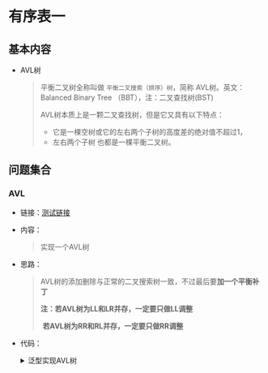 # 有序表一

## 基本内容

- AVL树

  > 平衡二叉树全称叫做 `平衡二叉搜索（排序）树`，简称 AVL树。英文：Balanced Binary Tree （BBT），注：二叉查找树(BST)
  >
  > AVL树本质上是一颗二叉查找树，但是它又具有以下特点：
  >
  > - 它是一棵空树或它的左右两个子树的高度差的绝对值不超过1，
  > - 左右两个子树 也都是一棵平衡二叉树。

## 问题集合

### AVL

- 链接：<a href="https://github.com/xtpyip/blog-alogrithm/blob/main/alogrithm/src/main/java/blog/wstx/class36/Compare.java">测试链接</a>

- 内容：

  > 实现一个AVL树
  
- 思路：

  > AVL树的添加删除与正常的二叉搜索树一致，不过最后要**加一个平衡补丁**
  >
  > **注：若AVL树为LL和LR并存，一定要只做LL调整**
  >
  > ​		**若AVL树为RR和RL并存，一定要只做RR调整**
  
- 代码：

  <details>
  <summary>泛型实现AVL树</summary>
  <p> - AVL树及扩展方法</p>
  <pre><code>	public static class AVLNode<K extends Comparable<K>, V> {
  		public K k;
  		public V v;
  		public AVLNode<K, V> l;
  		public AVLNode<K, V> r;
  		public int h;
  		public AVLNode(K key, V value) {
  			k = key;
  			v = value;
  			h = 1;
  		}
  	}
  	public static class AVLTreeMap<K extends Comparable<K>, V> {
  		private AVLNode<K, V> root;
  		private int size;
  		public AVLTreeMap() {
  			root = null;
  			size = 0;
  		}
  		private AVLNode<K, V> rightRotate(AVLNode<K, V> cur) {
  			// 头向右
  			AVLNode<K, V> left = cur.l;
  			cur.l = left.r;
  			left.r = cur;
  			cur.h = Math.max(cur.l != null ? cur.l.h : 0,(cur.r != null ? cur.r.h : 0)) + 1;
  			left.h = Math.max(left.l != null ? left.l.h : 0,(left.r != null ? left.r.h : 0)) + 1;
  			return left;
  		}
  		private AVLNode<K, V> leftRotate(AVLNode<K, V> cur) {
  			// 头向左
  			AVLNode<K, V> right = cur.r;
  			cur.r = right.l;
  			right.l = cur;
  			cur.h = Math.max(cur.l != null ? cur.l.h : 0,(cur.r != null ? cur.r.h : 0)) + 1;
  			right.h = Math.max(right.l != null ? right.l.h : 0,(right.r != null ? right.r.h : 0)) + 1;
  			return right;
  		}
  		private AVLNode<K, V> maintain(AVLNode<K, V> cur) {
  			if (cur == null) {
  				return null;
  			}
  			int leftHeight = cur.l != null ? cur.l.h : 0;
  			int rightHeight = cur.r != null ? cur.r.h : 0;
  			if (Math.abs(leftHeight - rightHeight) > 1) {
  				if (leftHeight > rightHeight) {
  					int leftLeftHeight = cur.l != null && cur.l.l != null ? cur.l.l.h : 0;
  					int leftRightHeight = cur.l != null && cur.l.r != null ? cur.l.r.h : 0;
  					if (leftLeftHeight >= leftRightHeight) {
  						cur = rightRotate(cur);
  					} else {
  						cur.l = leftRotate(cur.l);
  						cur = rightRotate(cur);
  					}
  				} else {
  					int rightLeftHeight = cur.r != null && cur.r.l != null ? cur.r.l.h : 0;
  					int rightRightHeight = cur.r != null && cur.r.r != null ? cur.r.r.h : 0;
  					if (rightRightHeight >= rightLeftHeight) {
  						cur = leftRotate(cur);
  					} else {
  						cur.r = rightRotate(cur.r);
  						cur = leftRotate(cur);
  					}
  				}
  			}
  			return cur;
  		}
  		// 等于key的节点
  		private AVLNode<K, V> findLastIndex(K key) {
  			AVLNode<K, V> pre = root;
  			AVLNode<K, V> cur = root;
  			while (cur != null) {
  				pre = cur;
  				if (key.compareTo(cur.k) == 0) {
  					break;
  				} else if (key.compareTo(cur.k) < 0) {
  					cur = cur.l;
  				} else {
  					cur = cur.r;
  				}
  			}
  			return pre;
  		}
  		// >=key的最右的节点
  		private AVLNode<K, V> findLastNoSmallIndex(K key) {
  			AVLNode<K, V> ans = null;
  			AVLNode<K, V> cur = root;
  			while (cur != null) {
  				if (key.compareTo(cur.k) == 0) {
  					ans = cur;
  					break;
  				} else if (key.compareTo(cur.k) < 0) {
  					ans = cur;
  					cur = cur.l;
  				} else {
  					cur = cur.r;
  				}
  			}
  			return ans;
  		}
  		// <=key的最右的节点
  		private AVLNode<K, V> findLastNoBigIndex(K key) {
  			AVLNode<K, V> ans = null;
  			AVLNode<K, V> cur = root;
  			while (cur != null) {
  				if (key.compareTo(cur.k) == 0) {
  					ans = cur;
  					break;
  				} else if (key.compareTo(cur.k) < 0) {
  					cur = cur.l;
  				} else {
  					ans = cur;
  					cur = cur.r;
  				}
  			}
  			return ans;
  		}
  		private AVLNode<K, V> add(AVLNode<K, V> cur, K key, V value) {
  			if (cur == null) {
  				return new AVLNode<K, V>(key, value);
  			} else {
  				if (key.compareTo(cur.k) < 0) {
  					cur.l = add(cur.l, key, value);
  				} else {
  					cur.r = add(cur.r, key, value);
  				}
  				cur.h = Math.max(cur.l != null ? cur.l.h : 0, cur.r != null ? cur.r.h : 0) + 1;
  				return maintain(cur);
  			}
  		}
  		// 在cur这棵树上，删掉key所代表的节点
  		// 返回cur这棵树的新头部
  		private AVLNode<K, V> delete(AVLNode<K, V> cur, K key) {
  			if (key.compareTo(cur.k) > 0) {
  				cur.r = delete(cur.r, key);
  			} else if (key.compareTo(cur.k) < 0) {
  				cur.l = delete(cur.l, key);
  			} else {
  				if (cur.l == null && cur.r == null) {
  					cur = null;
  				} else if (cur.l == null && cur.r != null) {
  					cur = cur.r;
  				} else if (cur.l != null && cur.r == null) {
  					cur = cur.l;
  				} else {
  					AVLNode<K, V> des = cur.r;
  					while (des.l != null) {
  						des = des.l;
  					}
  					cur.r = delete(cur.r, des.k);
  					des.l = cur.l;
  					des.r = cur.r;
  					cur = des;
  				}
  			}
  			if (cur != null) {
  				cur.h = Math.max(cur.l != null ? cur.l.h : 0, cur.r != null ? cur.r.h : 0) + 1;
  			}
  			return maintain(cur);
  		}
  		public int size() {
  			return size;
  		}
  		public boolean containsKey(K key) {
  			if (key == null) {
  				return false;
  			}
  			AVLNode<K, V> lastNode = findLastIndex(key);
  			return lastNode != null && key.compareTo(lastNode.k) == 0 ? true : false;
  		}
  		public void put(K key, V value) {
  			if (key == null) {
  				return;
  			}
  			AVLNode<K, V> lastNode = findLastIndex(key);
  			if (lastNode != null && key.compareTo(lastNode.k) == 0) {
  				lastNode.v = value;
  			} else {
  				size++;
  				root = add(root, key, value);
  			}
  		}
  		public void remove(K key) {
  			if (key == null) {
  				return;
  			}
  			if (containsKey(key)) {
  				size--;
  				root = delete(root, key);
  			}
  		}
  		public V get(K key) {
  			if (key == null) {
  				return null;
  			}
  			AVLNode<K, V> lastNode = findLastIndex(key);
  			if (lastNode != null && key.compareTo(lastNode.k) == 0) {
  				return lastNode.v;
  			}
  			return null;
  		}
  		public K firstKey() {
  			if (root == null) {
  				return null;
  			}
  			AVLNode<K, V> cur = root;
  			while (cur.l != null) {
  				cur = cur.l;
  			}
  			return cur.k;
  		}
  		public K lastKey() {
  			if (root == null) {
  				return null;
  			}
  			AVLNode<K, V> cur = root;
  			while (cur.r != null) {
  				cur = cur.r;
  			}
  			return cur.k;
  		}
  		public K floorKey(K key) {
  			if (key == null) {
  				return null;
  			}
  			AVLNode<K, V> lastNoBigNode = findLastNoBigIndex(key);
  			return lastNoBigNode == null ? null : lastNoBigNode.k;
  		}
  		public K ceilingKey(K key) {
  			if (key == null) {
  				return null;
  			}
  			AVLNode<K, V> lastNoSmallNode = findLastNoSmallIndex(key);
  			return lastNoSmallNode == null ? null : lastNoSmallNode.k;
  		}
  	}</code>  </pre>
  </details>
